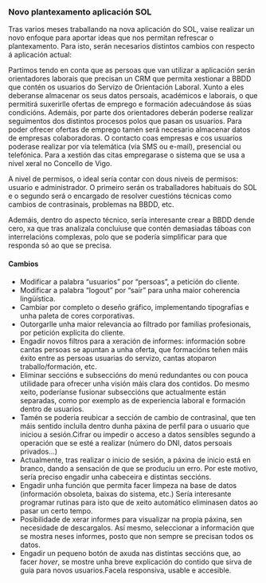 ### Novo plantexamento aplicación SOL

Tras varios meses traballando na nova aplicación do SOL, vaise realizar un novo enfoque para aportar ideas que nos permitan refrescar o plantexamento. Para isto, serán necesarios distintos cambios con respecto á aplicación actual:

Partimos tendo en conta que as persoas que van utilizar a aplicación serán orientadores laborais que precisan un CRM que permita xestionar a BBDD que contén os usuarios do Servizo de Orientación Laboral. Xunto a eles deberanse almacenar os seus datos persoais, académicos e laborais, o que permitirá suxerirlle ofertas de emprego e formación adecuándose ás súas condicións. Ademáis, por parte dos orientadores deberán poderse realizar seguimentos dos distintos procesos polos que pasan os usuarios. Para poder ofrecer ofertas de emprego tamén será necesario almacenar datos de empresas colaboradoras. O contacto coas empresas e cos usuarios poderase realizar por vía telemática (vía SMS ou e-mail), presencial ou telefónica. Para a xestión das citas empregarase o sistema que se usa a nivel xeral no Concello de Vigo.

A nivel de permisos, o ideal sería contar con dous niveis de permisos: usuario e administrador. O primeiro serán os traballadores habituais do SOL e o segundo será o encargado de resolver cuestións técnicas como cambios de contrasinais, problemas na BBDD, etc.

Ademáis, dentro do aspecto técnico, sería interesante crear a BBDD dende cero, xa que tras analizala concluiuse que contén demasiadas táboas con interrelacións complexas, polo que se podería simplificar para que responda só ao que se precisa.

#### Cambios



* Modificar a palabra “usuarios” por “persoas”, a petición do cliente.
* Modificar a palabra “logout” por “saír” para unha maior coherencia lingüística.
* Cambiar por completo o deseño gráfico, implementando tipografías e unha paleta de cores corporativas.
* Outorgarlle unha maior relevancia ao filtrado por familias profesionais, por petición explícita do cliente.
* Engadir novos filtros para a xeración de informes: información sobre cantas persoas se apuntan a unha oferta, que formacións teñen máis éxito entre as persoas usuarias do servizo, cantas atoparon traballo/formación, etc. 
* Eliminar seccións e subseccións do menú redundantes ou con pouca utilidade para ofrecer unha visión máis clara dos contidos. Do mesmo xeito, poderíanse fusionar subseccións que actualmente están separadas, como por exemplo as de experiencia laboral e formación dentro de usuarios. 
* Tamén se podería reubicar a sección de cambio de contrasinal, que ten máis sentido incluíla dentro dunha páxina de perfil para o usuario que iniciou a sesión.Cifrar ou impedir o acceso a datos sensibles segundo a operación que se esté a realizar (número do DNI, datos persoais privados…)
* Actualmente, tras realizar o inicio de sesión, a páxina de inicio está en branco, dando a sensación de que se produciu un erro. Por este motivo, sería preciso engadir unha cabeceira e distintas seccións.
* Engadir unha función que permita facer limpeza na base de datos (información obsoleta, baixas do sistema, etc.) Sería interesante programar rutinas para isto que de xeito automático eliminasen datos ao pasar un certo tempo.
* Posibilidade de xerar informes para visualizar na propia páxina, sen necesidade de descargalos. Así mesmo, seleccionar a información que se mostra neses informes, posto que non sempre se precisan todos os datos.
* Engadir un pequeno botón de axuda nas distintas seccións que, ao facer *hover*, se mostre unha breve explicación do contido que sirva de guía para novos usuarios.Facela responsiva, usable e accesible.
